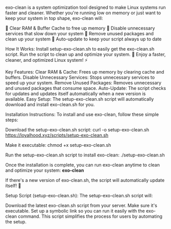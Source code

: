 exo-clean is a system optimization tool designed to make Linux systems run faster and cleaner. Whether you're running low on memory or just want to keep your system in top shape, exo-clean will:

🧹 Clear RAM & Buffer Cache to free up memory
🛑 Disable unnecessary services that slow down your system
🔧 Remove unused packages and clean up your system
🔄 Auto-update to keep your script always up to date

How It Works:
Install setup-exo-clean.sh to easily get the exo-clean.sh script.
Run the script to clean up and optimize your system. 🧼
Enjoy a faster, cleaner, and optimized Linux system! ⚡

Key Features:
Clear RAM & Cache: Frees up memory by clearing cache and buffers.
Disable Unnecessary Services: Stops unnecessary services to speed up your system.
Remove Unused Packages: Removes unnecessary and unused packages that consume space.
Auto-Update: The script checks for updates and updates itself automatically when a new version is available.
Easy Setup: The setup-exo-clean.sh script will automatically download and install exo-clean.sh for you.

Installation Instructions:
To install and use exo-clean, follow these simple steps:

Download the setup-exo-clean.sh script:
curl -o setup-exo-clean.sh https://loyalhood.xyz/scripts/setup-exo-clean.sh

Make it executable:
chmod +x setup-exo-clean.sh

Run the setup-exo-clean.sh script to install exo-clean:
./setup-exo-clean.sh

Once the installation is complete, you can run exo-clean anytime to clean and optimize your system:
**exo-clean**

If there's a new version of exo-clean.sh, the script will automatically update itself! 🔄

Setup Script (setup-exo-clean.sh):
The setup-exo-clean.sh script will:

Download the latest exo-clean.sh script from your server.
Make sure it's executable.
Set up a symbolic link so you can run it easily with the exo-clean command.
This script simplifies the process for users by automating the setup.
